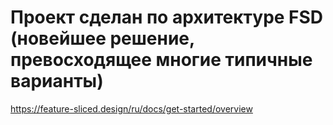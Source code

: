 # Проект сделан по архитектуре FSD (новейшее решение, превосходящее многие типичные варианты)
https://feature-sliced.design/ru/docs/get-started/overview
